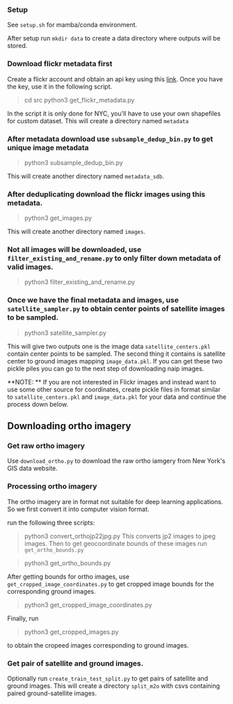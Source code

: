### Setup

See `setup.sh` for mamba/conda environment.

After setup run `mkdir data` to create a data directory where outputs will be stored.

### Download flickr metadata first
Create a flickr account and obtain an api key using this [link](https://www.flickr.com/services/api/misc.api_keys.html).
Once you have the key, use it in the following script.

> cd src
> python3 get_flickr_metadata.py

In the script it is only done for NYC, you'll have to use your own shapefiles for custom dataset. This will create a directory named `metadata`

### After metadata download use `subsample_dedup_bin.py` to get unique image metadata

> python3 subsample_dedup_bin.py

This will create another directory named `metadata_sdb`.

### After deduplicating download the flickr images using this metadata.

> python3 get_images.py

This will create another directory named `images`.

### Not all images will be downloaded, use `filter_existing_and_rename.py` to only filter down metadata of valid images.

> python3 filter_existing_and_rename.py

### Once we have the final metadata and images, use `satellite_sampler.py` to obtain center points of satellite images to be sampled.

> python3 satellite_sampler.py

This will give two outputs one is the image data `satellite_centers.pkl` contain center points to be sampled. 
The second thing it contains is satellite center to ground images mapping `image_data.pkl`. If you can get these two pickle piles you can go to the next step of downloading naip images.

**NOTE: ** If you are not interested in Flickr images and instead want to use some other source for coordinates, create pickle files in format similar to `satellite_centers.pkl` and `image_data.pkl` for your data and continue the process down below.

## Downloading ortho imagery

### Get raw ortho imagery

Use `download_ortho.py` to download the raw ortho iamgery from New York's GIS data website. 

### Processing ortho imagery
The ortho imagery are in format not suitable for deep learning applications. So we first convert it into computer vision format.

run the following three scripts:

> python3 convert_orthojp22jpg.py
This converts jp2 images to jpeg images. Then to get geocoordinate bounds of these images run `get_ortho_bounds.py`

> python3 get_ortho_bounds.py

After getting bounds for ortho images, use `get_cropped_image_coordinates.py` to get cropped image bounds for the corresponding ground images. 

> python3 get_cropped_image_coordinates.py

Finally, run

> python3 get_cropped_images.py

to obtain the cropeed images corresponding to ground images.

### Get pair of satellite and ground images.

Optionally run `create_train_test_split.py` to get pairs of satellite and ground images. This will create a directory `split_m2o` with csvs containing paired ground-satellite images.








